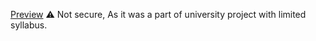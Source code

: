 [Preview](https://wedding-planner.42web.io/?i=1)
⚠️ Not secure, As it was a part of university project with limited syllabus.
